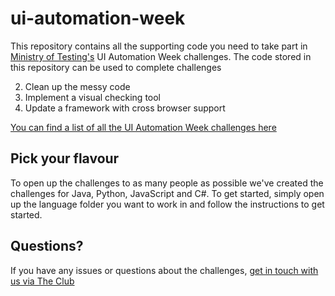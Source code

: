 # ui-automation-week

This repository contains all the supporting code you need to take part in [Ministry of Testing's](https://www.ministryoftesting.com/) UI Automation Week challenges. The code stored in this repository can be used to complete challenges

2. Clean up the messy code
3. Implement a visual checking tool
5. Update a framework with cross browser support

[You can find a list of all the UI Automation Week challenges here](https://club.ministryoftesting.com/c/events/automation-week-2020)

## Pick your flavour

To open up the challenges to as many people as possible we've created the challenges for Java, Python, JavaScript and C#. To get started, simply open up the language folder you want to work in and follow the instructions to get started.

## Questions?

If you have any issues or questions about the challenges, [get in touch with us via The Club](https://club.ministryoftesting.com/c/events/automation-week-2020)
